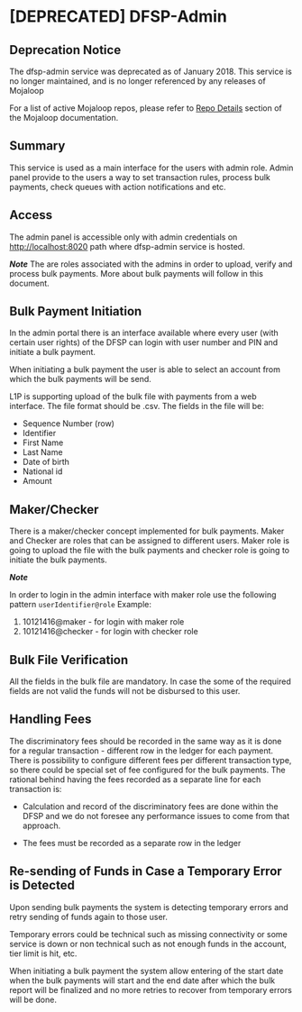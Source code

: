 # [DEPRECATED] DFSP-Admin

## Deprecation Notice

The dfsp-admin service was deprecated as of January 2018. This service is no longer maintained, and is no longer referenced by any releases of Mojaloop

For a list of active Mojaloop repos, please refer to [Repo Details](https://mojaloop.io/documentation/repositories/) section of the Mojaloop documentation.


## Summary ##

This service is used as a main interface for the users with admin role. Admin panel provide to the users a way to set transaction rules, process bulk payments, check queues with action notifications and etc. 

## Access

The admin panel is accessible only with admin credentials on [http://localhost:8020](http://localhost:8020 "http://localhost:8020") path where dfsp-admin service is hosted.

***Note***
The are roles associated with the admins in order to upload, verify and process bulk payments. More about bulk payments will follow in this document. 


## Bulk Payment Initiation

In the admin portal there is an interface available where every user (with certain user rights) of the DFSP can login with user number and PIN and initiate a bulk payment.

When initiating a bulk payment the user is able to select an account from which the bulk payments will be send.

L1P is supporting upload of the bulk file with payments from a web interface. The file format should be .csv. The fields in the file will be:

- Sequence Number (row)
- Identifier
- First Name
- Last Name
- Date of birth
- National id
- Amount

## Maker/Checker

There is a maker/checker concept implemented for bulk payments. Maker and Checker are roles that can be assigned to different users. Maker role is going to upload the file with the bulk payments and checker role is going to initiate the bulk payments.

***Note*** 

In order to login in the admin interface with maker role use the following pattern `userIdentifier@role`
Example: 
1. 10121416@maker - for login with maker role
2. 10121416@checker - for login with checker role

## Bulk File Verification

All the fields in the bulk file are mandatory. In case the some of the required fields are not valid the funds will not be disbursed to this user.

## Handling Fees

The discriminatory fees should be recorded in the same way as it is done for a regular transaction - different row in the ledger for each payment. There is possibility to configure different fees per different transaction type, so there could be special set of fee configured for the bulk payments.
The rational behind having the fees recorded as a separate line for each transaction is:

- Calculation and record of the discriminatory fees are done within the DFSP and we do not foresee any performance issues to come from that approach.

- The fees must be recorded as a separate row in the ledger

## Re-sending of Funds in Case a Temporary Error is Detected

Upon sending bulk payments the system is detecting temporary errors and retry sending of funds again to those user.

Temporary errors could be technical such as missing connectivity or some service is down or non technical such as not enough funds in the account, tier limit is hit, etc.

When initiating a bulk payment the system allow entering of the start date when the bulk payments will start and the end date after which the bulk report will be finalized and no more retries to recover from temporary errors will be done.
